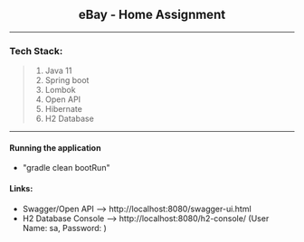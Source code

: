 
## <center>eBay - Home Assignment</center>

---
### Tech Stack:
>	1. Java 11
>	2. Spring boot
>	3. Lombok
>	4. Open API
>	5. Hibernate
>	6. H2 Database

---

#### Running the application
*  "gradle clean bootRun"


#### Links:
* Swagger/Open API --> http://localhost:8080/swagger-ui.html
* H2 Database Console --> http://localhost:8080/h2-console/ (User Name: sa, Password: <Empty>)
